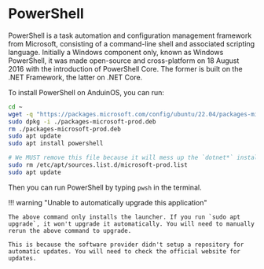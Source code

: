# PowerShell

PowerShell is a task automation and configuration management framework from Microsoft, consisting of a command-line shell and associated scripting language. Initially a Windows component only, known as Windows PowerShell, it was made open-source and cross-platform on 18 August 2016 with the introduction of PowerShell Core. The former is built on the .NET Framework, the latter on .NET Core.

To install PowerShell on AnduinOS, you can run:

```bash
cd ~
wget -q "https://packages.microsoft.com/config/ubuntu/22.04/packages-microsoft-prod.deb" -O packages-microsoft-prod.deb
sudo dpkg -i ./packages-microsoft-prod.deb
rm ./packages-microsoft-prod.deb
sudo apt update
sudo apt install powershell

# We MUST remove this file because it will mess up the `dotnet*` installation.
sudo rm /etc/apt/sources.list.d/microsoft-prod.list
sudo apt update
```

Then you can run PowerShell by typing `pwsh` in the terminal.

!!! warning "Unable to automatically upgrade this application"

    The above command only installs the launcher. If you run `sudo apt upgrade`, it won't upgrade it automatically. You will need to manually rerun the above command to upgrade.

    This is because the software provider didn't setup a repository for automatic updates. You will need to check the official website for updates.
